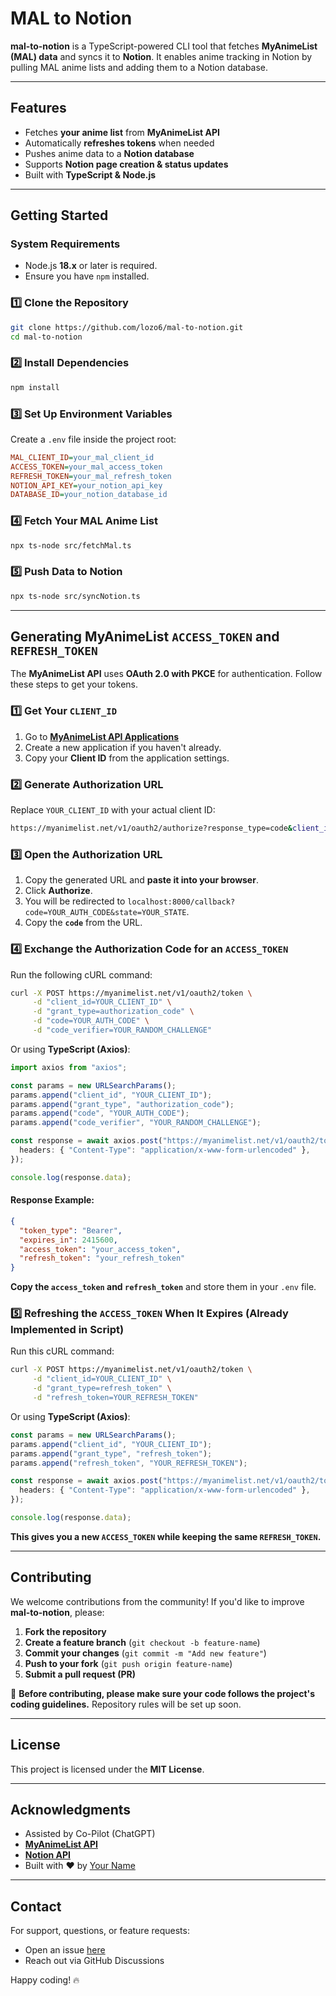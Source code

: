 # MAL to Notion

**mal-to-notion** is a TypeScript-powered CLI tool that fetches **MyAnimeList (MAL) data** and syncs it to **Notion**. It enables anime tracking in Notion by pulling MAL anime lists and adding them to a Notion database.

---

##  Features
-  Fetches **your anime list** from **MyAnimeList API**
-  Automatically **refreshes tokens** when needed
-  Pushes anime data to a **Notion database**
-  Supports **Notion page creation & status updates**
-  Built with **TypeScript & Node.js**

---

##  Getting Started

### **System Requirements**
- Node.js **18.x** or later is required.
- Ensure you have `npm` installed.


### **1️⃣ Clone the Repository**
```sh
git clone https://github.com/lozo6/mal-to-notion.git
cd mal-to-notion
```

### **2️⃣ Install Dependencies**
```sh
npm install
```

### **3️⃣ Set Up Environment Variables**
Create a `.env` file inside the project root:
```ini
MAL_CLIENT_ID=your_mal_client_id
ACCESS_TOKEN=your_mal_access_token
REFRESH_TOKEN=your_mal_refresh_token
NOTION_API_KEY=your_notion_api_key
DATABASE_ID=your_notion_database_id
```

### **4️⃣ Fetch Your MAL Anime List**
```sh
npx ts-node src/fetchMal.ts
```

### **5️⃣ Push Data to Notion**
```sh
npx ts-node src/syncNotion.ts
```

---

##  Generating MyAnimeList `ACCESS_TOKEN` and `REFRESH_TOKEN`
The **MyAnimeList API** uses **OAuth 2.0 with PKCE** for authentication. Follow these steps to get your tokens.

### **1️⃣ Get Your `CLIENT_ID`**
1. Go to **[MyAnimeList API Applications](https://myanimelist.net/apiconfig)**
2. Create a new application if you haven't already.
3. Copy your **Client ID** from the application settings.

### **2️⃣ Generate Authorization URL**
Replace `YOUR_CLIENT_ID` with your actual client ID:
```sh
https://myanimelist.net/v1/oauth2/authorize?response_type=code&client_id=YOUR_CLIENT_ID&state=YOUR_RANDOM_STRING&code_challenge=YOUR_RANDOM_CHALLENGE
```

### **3️⃣ Open the Authorization URL**
1. Copy the generated URL and **paste it into your browser**.
2. Click **Authorize**.
3. You will be redirected to `localhost:8000/callback?code=YOUR_AUTH_CODE&state=YOUR_STATE`.
4. Copy the **`code`** from the URL.

### **4️⃣ Exchange the Authorization Code for an `ACCESS_TOKEN`**
Run the following cURL command:
```sh
curl -X POST https://myanimelist.net/v1/oauth2/token \
     -d "client_id=YOUR_CLIENT_ID" \
     -d "grant_type=authorization_code" \
     -d "code=YOUR_AUTH_CODE" \
     -d "code_verifier=YOUR_RANDOM_CHALLENGE"
```

Or using **TypeScript (Axios)**:
```typescript
import axios from "axios";

const params = new URLSearchParams();
params.append("client_id", "YOUR_CLIENT_ID");
params.append("grant_type", "authorization_code");
params.append("code", "YOUR_AUTH_CODE");
params.append("code_verifier", "YOUR_RANDOM_CHALLENGE");

const response = await axios.post("https://myanimelist.net/v1/oauth2/token", params, {
  headers: { "Content-Type": "application/x-www-form-urlencoded" },
});

console.log(response.data);
```

#### **Response Example:**
```json
{
  "token_type": "Bearer",
  "expires_in": 2415600,
  "access_token": "your_access_token",
  "refresh_token": "your_refresh_token"
}
```
 **Copy the `access_token` and `refresh_token`** and store them in your `.env` file.

### **5️⃣ Refreshing the `ACCESS_TOKEN` When It Expires** (Already Implemented in Script)
Run this cURL command:
```sh
curl -X POST https://myanimelist.net/v1/oauth2/token \
     -d "client_id=YOUR_CLIENT_ID" \
     -d "grant_type=refresh_token" \
     -d "refresh_token=YOUR_REFRESH_TOKEN"
```

Or using **TypeScript (Axios)**:
```typescript
const params = new URLSearchParams();
params.append("client_id", "YOUR_CLIENT_ID");
params.append("grant_type", "refresh_token");
params.append("refresh_token", "YOUR_REFRESH_TOKEN");

const response = await axios.post("https://myanimelist.net/v1/oauth2/token", params, {
  headers: { "Content-Type": "application/x-www-form-urlencoded" },
});

console.log(response.data);
```

 **This gives you a new `ACCESS_TOKEN` while keeping the same `REFRESH_TOKEN`.**

---

##  Contributing
We welcome contributions from the community! If you'd like to improve **mal-to-notion**, please:
1. **Fork the repository**
2. **Create a feature branch** (`git checkout -b feature-name`)
3. **Commit your changes** (`git commit -m "Add new feature"`)
4. **Push to your fork** (`git push origin feature-name`)
5. **Submit a pull request (PR)**

🚨 **Before contributing, please make sure your code follows the project's coding guidelines.** Repository rules will be set up soon.

---

##  License
This project is licensed under the **MIT License**.

---

##  Acknowledgments
- Assisted by Co-Pilot (ChatGPT)
- **[MyAnimeList API](https://myanimelist.net/apiconfig/references/api/v2)**
- **[Notion API](https://developers.notion.com/reference/intro)**
- Built with ❤️ by [Your Name](https://github.com/lozo6)

---

##  Contact
For support, questions, or feature requests:
- Open an issue [here](https://github.com/lozo6/mal-to-notion/issues)
- Reach out via GitHub Discussions

Happy coding! 🔥

